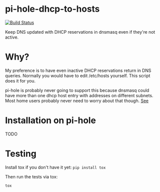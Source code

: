 # pi-hole-dhcp-to-hosts
[![Build Status](https://travis-ci.org/npwolf/pi-hole-dhcp-to-hosts.svg?branch=master)](https://travis-ci.org/npwolf/pi-hole-dhcp-to-hosts)

Keep DNS updated with DHCP reservations in dnsmasq even if they're not active. 

# Why?

My preference is to have even inactive DHCP reservations return in DNS queries. Normally you would have to edit /etc/hosts yourself. This script does it for you.

pi-hole is probably never going to support this because dnsmasq could have more than one dhcp host entry with addresses on different subnets. Most home users probably never need to worry about that though. [See](http://lists.thekelleys.org.uk/pipermail/dnsmasq-discuss/2015q2/009396.html)

# Installation on pi-hole

TODO

# Testing

Install tox if you don't have it yet:
```pip install tox```

Then run the tests via tox:

```tox```
